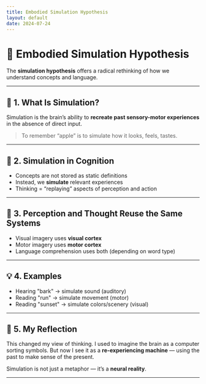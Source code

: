 ```yaml
---
title: Embodied Simulation Hypothesis
layout: default
date: 2024-07-24
---
```


# 🤖 Embodied Simulation Hypothesis

The **simulation hypothesis** offers a radical rethinking of how we understand concepts and language.

---

## 🧠 1. What Is Simulation?

Simulation is the brain’s ability to **recreate past sensory-motor experiences** in the absence of direct input.

> To remember “apple” is to simulate how it looks, feels, tastes.

---

## 🧩 2. Simulation in Cognition

- Concepts are not stored as static definitions
- Instead, we **simulate** relevant experiences
- Thinking = “replaying” aspects of perception and action

---

## 🔁 3. Perception and Thought Reuse the Same Systems

- Visual imagery uses **visual cortex**
- Motor imagery uses **motor cortex**
- Language comprehension uses both (depending on word type)

---

## 💡 4. Examples

- Hearing "bark" → simulate sound (auditory)
- Reading "run" → simulate movement (motor)
- Reading "sunset" → simulate colors/scenery (visual)

---

## 💭 5. My Reflection

This changed my view of thinking. I used to imagine the brain as a computer sorting symbols. But now I see it as a **re-experiencing machine** — using the past to make sense of the present.

Simulation is not just a metaphor — it’s a **neural reality**.

---
